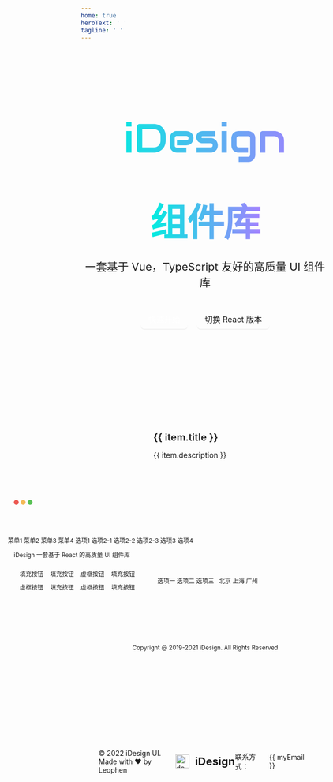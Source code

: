 ```yaml
---
home: true
heroText: ' '
tagline: ' '
---
```


<div class="home-container">
  <header class="home-header">
    <header class="home-title-txt">
      <svg width="771" height="197" viewBox="0 0 771 197" fill="none" xmlns="http://www.w3.org/2000/svg">
        <path d="M25.7109 23.7539H0.320312V0.804688H25.7109V23.7539ZM25.7109 151H0.320312V45.4336H25.7109V151ZM192.703 92.4062C192.703 100.935 191.206 108.78 188.211 115.941C185.281 123.103 181.212 129.288 176.004 134.496C170.796 139.639 164.611 143.676 157.449 146.605C150.288 149.535 142.508 151 134.109 151H65.5547C63.7318 151 62.0391 150.674 60.4766 150.023C58.9141 149.372 57.5469 148.493 56.375 147.387C55.2682 146.215 54.3893 144.848 53.7383 143.285C53.0872 141.723 52.7617 140.03 52.7617 138.207V23.7539C52.7617 21.9961 53.0872 20.3359 53.7383 18.7734C54.3893 17.2109 55.2682 15.8438 56.375 14.6719C57.5469 13.5 58.9141 12.5885 60.4766 11.9375C62.0391 11.2865 63.7318 10.9609 65.5547 10.9609H134.109C142.508 10.9609 150.288 12.4258 157.449 15.3555C164.611 18.2852 170.796 22.3542 176.004 27.5625C181.212 32.7057 185.281 38.8906 188.211 46.1172C191.206 53.2786 192.703 61.0911 192.703 69.5547V92.4062ZM167.312 69.5547C167.312 64.6068 166.499 60.082 164.871 55.9805C163.309 51.8789 161.062 48.3958 158.133 45.5312C155.203 42.6016 151.688 40.3555 147.586 38.793C143.549 37.1654 139.057 36.3516 134.109 36.3516H78.1523V125.609H134.109C139.057 125.609 143.549 124.828 147.586 123.266C151.688 121.638 155.203 119.392 158.133 116.527C161.062 113.598 163.309 110.115 164.871 106.078C166.499 101.977 167.312 97.4193 167.312 92.4062V69.5547ZM328.348 80.3945C328.348 83.9102 327.729 87.7188 326.492 91.8203C325.255 95.8568 323.237 99.6328 320.438 103.148C317.703 106.599 314.09 109.496 309.598 111.84C305.171 114.184 299.767 115.355 293.387 115.355H247.586V91.2344H293.387C296.837 91.2344 299.507 90.1927 301.395 88.1094C303.283 85.9609 304.227 83.3242 304.227 80.1992C304.227 76.8789 303.152 74.2747 301.004 72.3867C298.921 70.4987 296.382 69.5547 293.387 69.5547H247.586C244.135 69.5547 241.466 70.6289 239.578 72.7773C237.69 74.8607 236.746 77.4648 236.746 80.5898V116.039C236.746 119.424 237.788 122.061 239.871 123.949C242.02 125.837 244.656 126.781 247.781 126.781H293.387V151H247.586C244.07 151 240.262 150.382 236.16 149.145C232.124 147.908 228.348 145.922 224.832 143.188C221.382 140.388 218.484 136.775 216.141 132.348C213.797 127.855 212.625 122.419 212.625 116.039V80.3945C212.625 76.8789 213.243 73.1029 214.48 69.0664C215.717 64.9648 217.703 61.1888 220.438 57.7383C223.237 54.2227 226.85 51.293 231.277 48.9492C235.77 46.6055 241.206 45.4336 247.586 45.4336H293.387C296.902 45.4336 300.678 46.0521 304.715 47.2891C308.816 48.526 312.592 50.5443 316.043 53.3438C319.559 56.0781 322.488 59.6914 324.832 64.1836C327.176 68.6107 328.348 74.0143 328.348 80.3945ZM447.488 115.355C447.488 119.717 446.935 123.656 445.828 127.172C444.721 130.622 443.257 133.682 441.434 136.352C439.611 138.956 437.495 141.202 435.086 143.09C432.677 144.913 430.138 146.41 427.469 147.582C424.865 148.754 422.195 149.633 419.461 150.219C416.792 150.74 414.253 151 411.844 151H343.094V125.609H411.648C415.099 125.609 417.703 124.73 419.461 122.973C421.219 121.215 422.098 118.676 422.098 115.355C421.772 108.585 418.354 105.199 411.844 105.199H372.488C366.889 105.199 362.137 104.223 358.23 102.27C354.324 100.316 351.134 97.875 348.66 94.9453C346.251 92.0156 344.493 88.8581 343.387 85.4727C342.345 82.0872 341.824 78.9297 341.824 76C341.824 70.3359 342.833 65.5833 344.852 61.7422C346.87 57.8359 349.409 54.6784 352.469 52.2695C355.529 49.8607 358.849 48.1354 362.43 47.0938C366.01 45.987 369.363 45.4336 372.488 45.4336H434.891V70.8242H372.684C371.382 70.8242 370.34 70.987 369.559 71.3125C368.842 71.5729 368.289 71.9635 367.898 72.4844C367.573 72.9401 367.378 73.4609 367.312 74.0469C367.247 74.5677 367.215 75.0885 367.215 75.6094C367.28 76.651 367.475 77.4648 367.801 78.0508C368.126 78.6367 368.517 79.0599 368.973 79.3203C369.493 79.5807 370.047 79.7435 370.633 79.8086C371.284 79.8086 371.902 79.8086 372.488 79.8086H411.844C418.354 79.8086 423.888 80.9805 428.445 83.3242C433.003 85.668 436.681 88.6302 439.48 92.2109C442.28 95.7266 444.298 99.5677 445.535 103.734C446.837 107.901 447.488 111.775 447.488 115.355ZM491.141 23.7539H465.75V0.804688H491.141V23.7539ZM491.141 151H465.75V45.4336H491.141V151ZM630.398 161.156C630.398 165.518 629.845 169.424 628.738 172.875C627.632 176.391 626.167 179.451 624.344 182.055C622.521 184.724 620.405 186.97 617.996 188.793C615.587 190.681 613.048 192.211 610.379 193.383C607.775 194.555 605.105 195.401 602.371 195.922C599.702 196.508 597.163 196.801 594.754 196.801H548.953V171.41H594.754C598.204 171.41 600.776 170.531 602.469 168.773C604.161 167.016 605.008 164.477 605.008 161.156V80.9805C605.008 77.6602 604.161 75.1536 602.469 73.4609C600.776 71.7031 598.204 70.8242 594.754 70.8242H548.953C545.828 70.8242 543.354 71.8008 541.531 73.7539C539.708 75.6419 538.797 78.0508 538.797 80.9805V115.355C538.797 118.676 539.676 121.215 541.434 122.973C543.191 124.73 545.763 125.609 549.148 125.609H594.754V151H548.953C546.544 151 544.005 150.74 541.336 150.219C538.667 149.633 535.997 148.754 533.328 147.582C530.724 146.41 528.217 144.913 525.809 143.09C523.4 141.202 521.284 138.956 519.461 136.352C517.638 133.682 516.173 130.622 515.066 127.172C513.96 123.656 513.406 119.717 513.406 115.355V80.9805C513.406 78.5716 513.667 76.0326 514.188 73.3633C514.773 70.694 515.652 68.0573 516.824 65.4531C517.996 62.7839 519.493 60.2448 521.316 57.8359C523.204 55.4271 525.451 53.3112 528.055 51.4883C530.724 49.6654 533.784 48.2005 537.234 47.0938C540.685 45.987 544.591 45.4336 548.953 45.4336H594.754C597.163 45.4336 599.702 45.7266 602.371 46.3125C605.105 46.8333 607.775 47.6797 610.379 48.8516C613.048 50.0234 615.587 51.5534 617.996 53.4414C620.405 55.2643 622.521 57.5104 624.344 60.1797C626.167 62.7839 627.632 65.8112 628.738 69.2617C629.845 72.7122 630.398 76.6185 630.398 80.9805V161.156ZM770.633 151H745.242V92.4062C745.242 89.0859 744.656 86.1237 743.484 83.5195C742.378 80.8503 740.848 78.5716 738.895 76.6836C736.941 74.7956 734.63 73.3633 731.961 72.3867C729.357 71.3451 726.525 70.8242 723.465 70.8242H679.031V151H653.641V58.0312C653.641 56.2734 653.966 54.6458 654.617 53.1484C655.268 51.5859 656.18 50.2513 657.352 49.1445C658.523 47.9727 659.891 47.0612 661.453 46.4102C663.016 45.7591 664.676 45.4336 666.434 45.4336H723.66C726.85 45.4336 730.203 45.7917 733.719 46.5078C737.299 47.224 740.815 48.3958 744.266 50.0234C747.781 51.5859 751.102 53.6042 754.227 56.0781C757.417 58.487 760.216 61.4492 762.625 64.9648C765.099 68.4154 767.052 72.4193 768.484 76.9766C769.917 81.5339 770.633 86.6771 770.633 92.4062V151Z" fill="url(#paint0_linear_1001_79)"/>
        <defs>
        <linearGradient id="paint0_linear_1001_79" x1="-98" y1="81" x2="867" y2="81" gradientUnits="userSpaceOnUse">
        <stop stop-color="#00EDDF"/>
        <stop offset="1" stop-color="#A281FF"/>
        </linearGradient>
        </defs>
      </svg>
    </header>
    <header class="home-title-info">
      <span>组件库</span>
    </header>
    <p class="home-header-description">
      一套基于 Vue，TypeScript 友好的高质量 UI 组件库
    </p>
    <div class="home-title-btn-wrap">
      <div class="home-title-btn" @click="toComponents">
        快速开始
        <Icon name="ArrowRight" :size="14" color="#fff" />
      </div>
      <div class="home-title-btn trans" @click="toReactVersion">
        切换 React 版本
      </div>
    </div>
  </header>

  <section class="home-content">
    <div
      class="home-content-item"
      v-for="item in contentArr"
      :key="item.value"
    >
      <div class="home-content-item-title">{{ item.title }}</div>
      <div class="home-content-item-description">{{ item.description }}</div>
    </div>
  </section>

  <div class="home-display">
    <section class="home-web">
      <header class="home-web-header">
        <div class="home-web-header-dots">
          <div class="home-web-header-dot"></div>
          <div class="home-web-header-dot"></div>
          <div class="home-web-header-dot"></div>
        </div>
        <i-input placeholder="iDesign" clearable size="small" suffixIcon="Search" />
      </header>
      <i-layout>
        <i-layout-header>
          <i-menu defaultActive="b">
            <i-menu-item value="a">菜单1</i-menu-item>
            <i-menu-item value="b">菜单2</i-menu-item>
            <i-menu-item value="c">菜单3</i-menu-item>
            <i-menu-item value="d">菜单4</i-menu-item>
            <template #prefixContent>
              <img src="/images/logo.svg" />
            </template>
            <template #suffixContent>
              <i-dropdown :options="options">
                <i-avatar :size="24" />
              </i-dropdown>
            </template>
          </i-menu>
        </i-layout-header>
        <i-layout :style="{ height: '320px' }">
          <i-layout-aside :width="120">
            <i-menu width="100%" direction="vertical">
              <i-menu-item>选项1</i-menu-item>
              <i-menu-group title="选项2" expandAll>
                <i-menu-item>选项2-1</i-menu-item>
                <i-menu-item>选项2-2</i-menu-item>
                <i-menu-item>选项2-3</i-menu-item>
              </i-menu-group>
              <i-menu-item>选项3</i-menu-item>
              <i-menu-item>选项4</i-menu-item>
            </i-menu>
          </i-layout-aside>
          <i-layout class="home-web-layout-content-wrapper">
            <i-layout-content>
              <div class="home-web-breadcrumb">
                <i-breadcrumb>
                  <i-breadcrumb-item>iDesign</i-breadcrumb-item>
                  <i-breadcrumb-item>一套基于 React 的高质量 UI 组件库</i-breadcrumb-item>
                </i-breadcrumb>
              </div>
              <div class="home-web-block-wrapper">
                <div class="home-web-block-item">
                  <div class="home-web-block -demo1">
                    <i-button size="small" type="info">
                      填充按钮
                    </i-button>
                    <i-button size="small" type="primary">
                      填充按钮
                    </i-button>
                    <i-button size="small" type="primary" variant="dashed">
                      虚框按钮
                    </i-button>
                    <i-button size="small" type="success">
                      填充按钮
                    </i-button>
                    <i-button size="small" type="success" variant="dashed">
                      虚框按钮
                    </i-button>
                    <i-button size="small" type="warning">
                      填充按钮
                    </i-button>
                    <i-button size="small" type="warning" variant="dashed">
                      虚框按钮
                    </i-button>
                    <i-button size="small" type="error">
                      填充按钮
                    </i-button>
                  </div>
                  <div class="home-web-block -demo2">
                    <i-radio-group
                      size="small"
                      :currentValue="currentValue"
                      @change="handleChange"
                    >
                      <i-radio value="1">选项一</i-radio>
                      <i-radio value="2">选项二</i-radio>
                      <i-radio value="3">选项三</i-radio>
                    </i-radio-group>
                    <i-checkbox-group
                      size="small"
                      :currentValue="currentValue2"
                      @change="handleChange2"
                    >
                      <i-checkbox value="bj">北京</i-checkbox>
                      <i-checkbox value="sh">上海</i-checkbox>
                      <i-checkbox value="gz">广州</i-checkbox>
                    </i-checkbox-group>
                    <i-date-picker type="range" />
                  </div>
                  <div class="home-web-block -demo3">
                    <i-color-picker defaultValue="#5674f5" />
                    <i-color-picker defaultValue="#72d4b7" />
                    <i-color-picker defaultValue="#d8eef2" />
                    <i-time-picker />
                    <i-upload />
                  </div>
                </div>
                <div class="home-web-block-item">
                  <div class="home-web-block -demo4">
                    <i-rate :defaultValue="2" />
                    <i-progress type="circle" :percentage="30" :width="100" />
                    <i-progress type="circle" :width="100" :percentage="70" indeterminate />
                    <i-rate :defaultValue="4" />
                    <i-progress width="100%" :percentage="90" indeterminate />
                    <i-slider :defaultValue="30" />
                  </div>
                </div>
                <div class="home-web-block-item">
                  <div class="home-web-block -demo5">
                    <i-pagination :total="80" />
                  </div>
                </div>
              </div>
            </i-layout-content>
            <i-layout-footer>
              <div class="home-web-footer">
                Copyright @ 2019-2021 iDesign. All Rights Reserved
              </div>
            </i-layout-footer>
          </i-layout>
        </i-layout>
      </i-layout>
    </section>
  </div>

  <footer class="home-footer">
    <div class="home-footer-left">
      © 2022 iDesign UI. Made with ❤ by Leophen
    </div>
    <div class="home-footer-center">
      <img :src="logo" alt="idesign" />
      <div class="home-footer-center-title">iDesign</div>
    </div>
    <div class="home-footer-right">
      联系方式：
      <i-popup>
        <div
          class="home-footer-right-email"
          @click="handleCopyEmail"
          @mouseenter="handleEnterEmail"
          @mouseleave="handleLeaveEmail"
        >
          {{ myEmail }}
        </div>
        <template #content>
          {{ copyText }}
        </template>
      </i-popup>
    </div>
  </footer>
</div>

<script setup lang="ts">
import { ref } from 'vue'
import logo from '/images/logo.svg'
import {
  Avatar,
  Breadcrumb,
  Button,
  Checkbox,
  ColorPicker,
  DatePicker,
  Dropdown,
  Icon,
  Input,
  Layout,
  Menu,
  Message,
  Pagination,
  Popup,
  Progress,
  Radio,
  Rate,
  Slider,
  TimePicker,
  Upload
} from 'idesign-vue'

const contentArr = [
  {
    title: '高性能',
    value: 'high_performance',
    description: '为严苛场景精心优化，拥有最佳的包体积大小和极致的性能。'
  },
  {
    title: '可定制',
    value: 'customizable',
    description: '可以高效地对组件外观进行调整，或是创造出自己的主题。'
  },
  {
    title: '流畅性',
    value: 'fluency',
    description: '拥有流畅和细腻的动画，助力产品打造出极致体验。'
  }
]

const toComponents = () => {
  window.location.replace('/components/button/button')
}

const toReactVersion = () => {
  window.open('https://idesign-react.vercel.app/')
}
const tipVisible = ref(false)
const setTipVisible = (visible: boolean) => {
  tipVisible.value = visible
}
const copyText = ref('点击复制邮箱')
const setCopyText = (txt: string) => {
  copyText.value = txt
}
const myEmail = 'leophen@foxmail.com'
const handleCopyEmail = () => {
  setCopyText('已复制')
  navigator.clipboard.writeText(myEmail)
  Message.success('复制成功')
}
const handleEnterEmail = () => {
  setTipVisible(true)
}
const handleLeaveEmail = () => {
  setCopyText('点击复制邮箱')
  setTipVisible(false)
}

const options = [
  {
    content: '个人中心',
    value: 1
  },
  {
    content: '退出',
    value: 2
  }
]

const currentValue = ref('2')
const handleChange = (val: string) => {
  currentValue.value = val
}

const currentValue2 = ref(['gz'])
const handleChange2 = (val: any) => {
  currentValue2.value = val
}
</script>

<style lang="scss">
a {
  text-decoration: none;
}

.home-container {
  display: flex;
  flex-direction: column;
  align-items: center;
  margin-top: 64px;
  * {
    cursor: default;
  }
}

.home-header {
  display: flex;
  flex-direction: column;
  align-items: center;
  margin-top: 90px;
  .home-title-txt {
    display: flex;
    align-items: center;
    justify-content: center;
    svg {
      width: 320px;
      height: 100px;
    }
  }
  .home-title-info {
    margin: 0 auto;
    margin-top: 10px;
    color: var(--i-font);
    font-weight: 900;
    font-size: 76px;
    font-family: Inter, -apple-system, BlinkMacSystemFont, 'Segoe UI', Roboto,
      Oxygen, Ubuntu, Cantarell, 'Fira Sans', 'Droid Sans', 'Helvetica Neue',
      sans-serif;
    line-height: 1.25;
    letter-spacing: -1.5px;
    text-align: center;
    background: linear-gradient(90deg, #00eddf 0%, #a281ff 100%);
    -webkit-background-clip: text;
    background-clip: text;
    text-rendering: optimizeLegibility;
    -webkit-text-fill-color: transparent;
  }
  .home-header-description {
    margin-top: 24px;
    margin-bottom: 40px;
    color: var(--i-font-3);
    font-size: 22px;
    text-align: center;
  }
  .home-title-btn-wrap {
    display: flex;
    align-items: center;
    justify-content: center;
    a:hover {
      text-decoration: none;
    }
  }
  .home-title-btn {
    display: flex;
    align-items: center;
    box-sizing: border-box;
    width: fit-content;
    height: 40px;
    padding: 0 16px;
    color: #fff;
    font-size: 16px;
    white-space: nowrap;
    background: var(--i-primary);
    border-color: var(--i-primary);
    border-radius: 8px;
    box-shadow: 0 2px #0000000b;
    cursor: pointer;
    transition: all 0.2s cubic-bezier(0.645, 0.045, 0.355, 1);
    .i-icon {
      margin-right: -6px;
      margin-left: 2px;
      transition: all 0.2s cubic-bezier(0.645, 0.045, 0.355, 1);
      pointer-events: none;
    }
    &:hover {
      background: var(--i-primary-hover);
      border-color: var(--i-primary-hover);
      .i-icon {
        margin-right: -8px;
        margin-left: 4px;
      }
    }
    &:active {
      background: var(--i-primary-active);
      border-color: var(--i-primary-active);
    }
    &.trans {
      margin-left: 18px;
      color: var(--i-primary-txt);
      background: transparent;
      border: 1px solid var(--i-primary-txt);
      &:hover {
        color: var(--i-primary-hover);
        border-color: var(--i-primary-hover);
      }
      &:active {
        color: var(--i-primary-active);
        border-color: var(--i-primary-active);
      }
    }
  }
}

.home-content {
  display: flex;
  flex: 1;
  align-items: center;
  justify-content: center;
  width: 100%;
  margin-top: 96px;
  padding: 56px 0 36px;
  border-top: 1px solid var(--i-border);
  .home-content-item {
    width: 210px;
    .home-content-item-title {
      margin-bottom: 15px;
      color: var(--i-font-2);
      font-weight: 600;
      font-size: 20px;
    }
    .home-content-item-description {
      width: 100%;
      color: var(--i-font-3);
      font-size: 15px;
    }
    &:not(:first-of-type) {
      margin-left: 72px;
    }
  }
}

.home-footer {
  display: flex;
  align-items: center;
  justify-content: space-between;
  width: calc(100% - 72px);
  height: 90px;
  margin-top: 100px;
  padding: 0 36px;
  border-top: 1px solid var(--i-border);
  .home-footer-left {
    width: 500px;
    color: var(--i-font-3);
  }
  .home-footer-center {
    display: flex;
    align-items: center;
    color: var(--i-font-2);
    .home-footer-center-title {
      margin-left: 12px;
      font-weight: bold;
      font-size: 22px;
    }
    img {
      width: 28px;
    }
  }
  .home-footer-right {
    position: relative;
    display: flex;
    align-items: center;
    justify-content: right;
    width: 500px;
    color: var(--i-font-3);
    .home-footer-right-email {
      color: var(--i-font-3);
      cursor: pointer;
    }
  }
}

.home-web {
  width: 800px;
  height: 400px;
  margin-top: 30px;
  overflow: hidden;
  font-size: 12px;
  border: 1px solid var(--i-border);
  border-radius: 16px;
  .i-layout--header {
    .i-menu {
      box-sizing: border-box;
      border-bottom: 1px solid var(--i-border);
    }
  }
  .i-layout--aside {
    box-sizing: border-box;
    height: 100%;
    overflow: auto;
    overflow: overlay;
    border-right: 1px solid var(--i-border);
  }
  .i-menu {
    height: 40px;
    font-size: 12px;
  }
  .i-menu__vertical {
    height: 100%;
  }
  .i-menu-item {
    min-width: 50px;
    height: 24px;
  }
  .i-collapse,
  .i-radio__label {
    font-size: 12px;
  }
  .i-radio__input {
    width: 12px;
    height: 12px;
    &::after {
      width: 6px;
      height: 6px;
      margin-top: -3px;
      margin-left: -3px;
    }
  }
  .i-checkbox-group .i-checkbox,
  .i-radio-group .i-radio {
    margin-right: 12px;
    &:last-of-type {
      margin-right: 0;
    }
  }
  .i-collapse-item__header {
    height: 24px;
    .i-icon {
      font-size: 12px;
    }
  }
  .i-menu__logo {
    height: 24px;
  }
}

.home-web-header {
  position: relative;
  display: flex;
  align-items: center;
  justify-content: center;
  width: 100%;
  height: 40px;
  .i-input {
    width: 200px;
  }
}

.home-web-header-dots {
  position: absolute;
  left: 12px;
  display: flex;
  align-items: center;
}

.home-web-header-dot {
  width: 10px;
  height: 10px;
  margin-right: 4px;
  border-radius: 50%;
  &:nth-of-type(1) {
    background: #ec5952;
  }
  &:nth-of-type(2) {
    background: #f4ba57;
  }
  &:nth-of-type(3) {
    background: #59c155;
  }
}

.home-web-breadcrumb {
  padding: 12px;
  font-size: 12px;
  .i-icon {
    font-size: 12px !important;
  }
}

.home-web-layout-content-wrapper {
  box-sizing: border-box;
  height: 100%;
  overflow: auto;
  overflow: overlay;
  border-radius: 0 0 10px 0;
}

.home-web-block-item {
  display: flex;
  margin-bottom: 12px;
  padding: 0 12px;
}

.home-web-block {
  display: flex;
  flex: 1;
  flex-wrap: wrap;
  align-items: center;
  justify-content: center;
  box-sizing: border-box;
  margin-right: 12px;
  border: 1px solid var(--i-border);
  border-radius: 10px;
  transition: all 0.2s ease-out;
  &:last-of-type {
    margin-right: 0;
  }
  &.-demo1 {
    gap: 10px;
    justify-content: space-around;
    padding: 10px;
  }
  &.-demo2 {
    gap: 10px;
    padding: 10px;
  }
  &.-demo3 {
    .i-color-picker {
      margin: 0 6px;
    }
  }
  &.-demo4 {
    padding: 12px;
    .i-rate {
      margin-right: 12px;
    }
    .i-progress {
      margin-right: 12px;
      margin-bottom: 12px;
      &:nth-of-type(5) {
        width: 100%;
      }
    }
  }
  &.-demo5 {
    padding: 12px;
  }
}

.home-web-footer {
  display: flex;
  align-items: center;
  justify-content: center;
  box-sizing: border-box;
  width: 100%;
  height: 40px;
  color: var(--i-font);
  background-color: var(--i-bg);
  border-top: 1px solid var(--i-border);
  border-radius: 0 0 10px 0;
}
</style>
